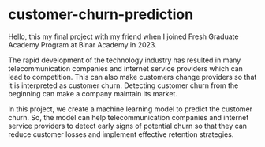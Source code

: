 # customer-churn-prediction
Hello, this my final project with my friend when I joined Fresh Graduate Academy Program at Binar Academy in 2023.

The rapid development of the technology industry has resulted in many telecommunication companies and internet service providers which can lead to competition. This can also make customers change providers so that it is interpreted as customer churn. Detecting customer churn from the beginning can make a company maintain its market.

In this project, we create a machine learning model to predict the customer churn. So, the model can help telecommunication companies and internet service providers to detect early signs of potential churn so that they can reduce customer losses and implement effective retention strategies.
